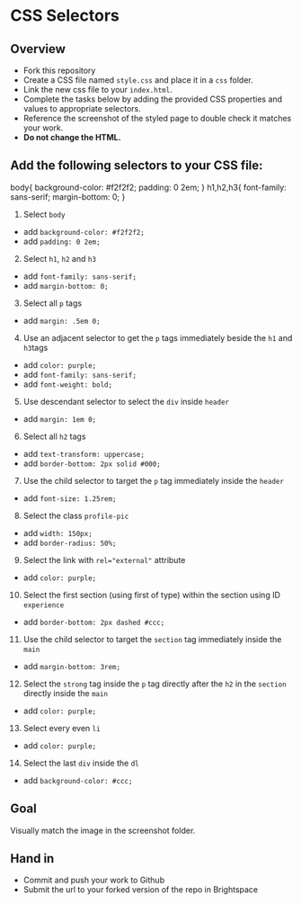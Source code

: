 # CSS Selectors


## Overview

- Fork this repository
- Create a CSS file named `style.css` and place it in a `css` folder.
- Link the new css file to your `index.html`.
- Complete the tasks below by adding the provided CSS properties and values to appropriate selectors.
- Reference the screenshot of the styled page to double check it matches your work.
- **Do not change the HTML.**


## Add the following selectors to your CSS file:

body{
  background-color: #f2f2f2;
 padding: 0 2em; 
}
h1,h2,h3{
  font-family: sans-serif;
  margin-bottom: 0;
}
1. Select `body`
  - add `background-color: #f2f2f2;`
  - add `padding: 0 2em;`

2. Select `h1`, `h2` and `h3`
  - add `font-family: sans-serif;`
  - add `margin-bottom: 0;`

3. Select all `p` tags
  - add `margin: .5em 0;`

4. Use an adjacent selector to get the `p` tags immediately beside the `h1` and `h3`tags
  - add `color: purple;`
  - add `font-family: sans-serif;`
  - add `font-weight: bold;`

5. Use descendant selector to select the `div` inside `header`
  - add `margin: 1em 0;`

6. Select all `h2` tags
  - add `text-transform: uppercase;`
  - add `border-bottom: 2px solid #000;`  

7. Use the child selector to target the `p` tag immediately inside the `header`
  - add `font-size: 1.25rem;`

8. Select the class `profile-pic`
  - add `width: 150px;`
  - add `border-radius: 50%;`

9. Select the link with `rel="external"` attribute
  - add `color: purple;`              

10. Select the first section (using first of type) within the section using ID `experience`
  - add `border-bottom: 2px dashed #ccc;`

11. Use the child selector to target the `section` tag immediately inside the `main`
  - add `margin-bottom: 3rem;`  

12. Select the `strong` tag inside the `p` tag directly after the `h2` in the `section` directly inside the `main`
  - add `color: purple;`

13. Select every even `li`
  - add `color: purple;`

14. Select the last `div` inside the `dl`
  - add `background-color: #ccc;`  
 

## Goal

Visually match the image in the screenshot folder.


## Hand in

- Commit and push your work to Github
- Submit the url to your forked version of the repo in Brightspace